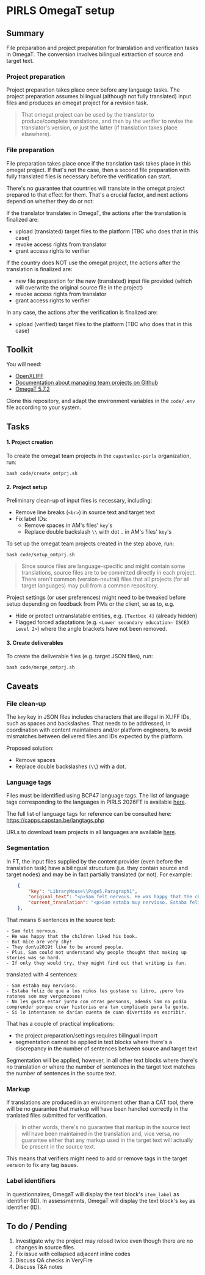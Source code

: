 # PIRLS OmegaT setup

## Summary

File preparation and project preparation for translation and verification tasks in OmegaT. The conversion involves bilingual extraction of source and target text.

### Project preparation

Project preparation takes place *once* before any language tasks. The project preparation assumes bilingual (although not fully translated) input files and produces an omegat project for a revision task.

> That omegat project can be used by the translator to produce/complete translations, and then by the verifier to revise the translator's version, or just the latter (if translation takes place elsewhere). 

### File preparation

File preparation takes place once if the translation task takes place in this omegat project. If that's not the case, then a second file preparation with fully translated files is necessary before the verification can start.

There's no guarantee that countries will translate in the omegat project prepared to that effect for them. That's a crucial factor, and next actions depend on whether they do or not: 

If the translator translates in OmegaT, the actions after the translation is finalized are: 

- upload (translated) target files to the platform (TBC who does that in this case)
- revoke access rights from translator
- grant access rights to verifier

If the country does NOT use the omegat project, the actions after the translation is finalized are:

- new file preparation for the new (translated) input file provided (which will overwrite the original source file in the project)
- revoke access rights from translator
- grant access rights to verifier

In any case, the actions after the verification is finalized are: 

- upload (verified) target files to the platform (TBC who does that in this case)


## Toolkit

You will need: 

- [OpenXLIFF](https://github.com/rmraya/OpenXLIFF)
- [Documentation about managing team projects on Github](https://capstanlqc.github.io/ttt_docs/tools/omegat/team_projects/)
- [OmegaT 5.7.2](https://github.com/capstanlqc/omegat/tree/main-capstan)

Clone this repository, and adapt the environment variables in the `code/.env` file according to your system.

## Tasks

#### 1. Project creation

To create the omegat team projects in the `capstanlqc-pirls` organization, run:
```
bash code/create_omtprj.sh
```
#### 2. Project setup 

Preliminary clean-up of input files is necessary, including:

- Remove line breaks (`<br>`) in source text and target text
- Fix label IDs:
    - Remove spaces in AM's files' `key`'s
    - Replace double backslash `\\` with dot `.` in AM's files' `key`'s

To set up the omegat team projects created in the step above, run:
```
bash code/setup_omtprj.sh
```
> Since source files are language-specific and might contain some translations, source files are to be committed directly in each project. There aren't common (version-neutral) files that all projects (for all target languages) may pull from a common repository.


Project settings (or user preferences) might need to be tweaked before setup depending on feedback from PMs or the client, so as to, e.g. 

- Hide or protect untranslatable entities, e.g. `[Textbox 4]` (already hidden)
- Flagged forced adaptations (e.g. `<Lower secondary education— ISCED Level 2>`) where the angle brackets have not been removed.

#### 3. Create deliverables

To create the deliverable files (e.g. target JSON files), run:
```
bash code/merge_omtprj.sh
```

## Caveats

### File clean-up

The `key` key in JSON files includes characters that are illegal in XLIFF IDs, such as spaces and backslashes. That needs to be addressed, in coordination with content maintainers and/or platform engineers, to avoid mismatches between delivered files and IDs expected by the platform. 

Proposed solution:

- Remove spaces
- Replace double backslashes (`\\`) with a dot.

### Language tags

Files must be identified using BCP47 language tags. The list of language tags corresponding to the languages in PIRLS 2026FT is available [here](config/locales.txt).

The full list of language tags for reference can be consulted here: https://capps.capstan.be/langtags.php

URLs to download team projects in all languages are available [here](docs/repos.md).

### Segmentation

In FT, the input files supplied by the content provider (even before the translation task) have a bilingual strucuture (i.e. they contain source and target nodes) and may be in fact partially translated (or not). For example: 
```json
    {
        "key": "LibraryMouse\\Page5.Paragraph1",
        "original_text": "<p>Sam felt nervous. He was happy that the children liked his book. But mice are very shy! They don\u2019t like to be around people. Plus, Sam could not understand why people thought that making up stories was so hard. If only they would try, they might find out that writing is fun.<\/p>",
        "current_translation": "<p>Sam estaba muy nervioso. Estaba feliz de que a los niños les gustase su libro, ¡pero los ratones son muy vergonzosos! No les gusta estar junto con otras personas, además Sam no podía comprender porque crear historias era tan complicado para la gente. Si lo intentasen se darían cuenta de cuan divertido es escribir.<\/p>"
    },
```
That means 6 sentences in the source text:

    - Sam felt nervous. 
    - He was happy that the children liked his book. 
    - But mice are very shy! 
    - They don\u2019t like to be around people. 
    - Plus, Sam could not understand why people thought that making up stories was so hard. 
    - If only they would try, they might find out that writing is fun.

translated with 4 sentences: 

    - Sam estaba muy nervioso. 
    - Estaba feliz de que a los niños les gustase su libro, ¡pero los ratones son muy vergonzosos! 
    - No les gusta estar junto con otras personas, además Sam no podía comprender porque crear historias era tan complicado para la gente. 
    - Si lo intentasen se darían cuenta de cuan divertido es escribir.

That has a couple of practical implications: 

- the project preparation/settings requires bilingual import
- segmentation cannot be applied in text blocks where there's a discrepancy in the number of sentences between source and target text

Segmentation will be applied, however, in all other text blocks where there's no translation or where the number of sentences in the target text matches the number of sentences in the source text. 

<!-- 
Since segmentation is not applied, we can't guarantee sentence consistency throughout the project. Full segmentation and therefore sentence consistency would easy to apply provided that: 

- countries used the omegat project to translate, and
- we received fully untranslated source files or if it was okay to include current translations as a reference TM but without being expected that they are already populated in the project
-->

### Markup

If translations are produced in an environment other than a CAT tool, there will be no guarantee that markup will have been handled correctly in the tranlated files submitted for verification. 

> In other words, there's no guarantee that markup in the source text will have been maintained in the translation and, vice versa, no guarantee either that any markup used in the target text will actually be present in the source text.

This means that verifiers might need to add or remove tags in the target version to fix any tag issues. 

<!-- 
```json
    {
        "key": "TheOstrichAndTheHat.Page5.Paragraph2",
        "original_text": "<p>\"Ostriches may be strong, but they are not very bright.<br>I had remembered being told that if you put your hat on a stick and then held it up high, an ostrich would think that<br>the hat was your head. They would also think that you were much taller than they were, and so they would leave you well alone. And, do you know, it worked! The ostrich saw my hat and thought I must be a very tall and strong creature\u2014more than a match for her. So she backed off and I was able to continue on my way unkicked.\"<\/p>",
        "current_translation": "<pc id=\"t1\" dataRefStart=\"d1\" dataRefEnd=\"d3\">\"Ostriches may be strong, but they are not very bright.<br>the hat was your head. They would also think that you were much taller than they were, and so they would leave you well alone. And, do you know, it worked! The ostrich saw my hat and thought I must be a very tall and strong creature\u2014more than a match for her. So she backed off and I was able to continue on my way unkicked.\"<\/pc>"
    },
```
-->

### Label identifiers

In questionnaires, OmegaT will display the text block's `item_label` as identifier (ID). In assessmennts, OmegaT will display the text block's `key` as identifier (ID).

## To do / Pending

1. Investigate why the project may reload twice even though there are no changes in source files.
2. Fix issue with collapsed adjacent inline codes
3. Discuss QA checks in VeryFire
4. Discuss T&A notes
